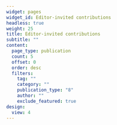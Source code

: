 ```yaml
---
widget: pages
widget_id: Editor-invited contributions
headless: true
weight: 25
title: Editor-invited contributions
subtitle: ""
content:
  page_type: publication
  count: 5
  offset: 0
  order: desc
  filters:
    tag: ""
    category: ""
    publication_type: "8"
    author: ""
    exclude_featured: true
design:
  view: 4
---
```

